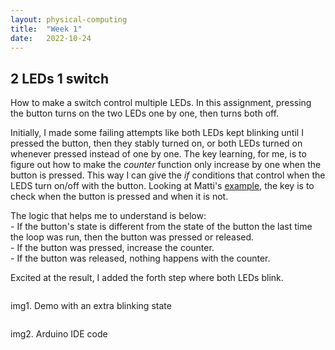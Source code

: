 ```yaml
---
layout: physical-computing
title:  "Week 1"
date:   2022-10-24
---
```


<div id="content-container">
  <div class="col w-45">
    <div class="text-wrapper">
      <h2>2 LEDs 1 switch</h2>
      <p>How to make a switch control multiple LEDs. In this assignment, pressing the button turns on the two LEDs one by one, then turns both off.</p>
      <p>Initially, I made some failing attempts like both LEDs kept blinking until I pressed the button, then they stably turned on, or both LEDs turned on whenever pressed instead of one by one. The key learning, for me, is to figure out how to make the <i>counter</i> function only increase by one when the button is pressed. This way I can give the <i>if</i> conditions that control when the LEDS turn on/off with the button. Looking at Matti's <a href="https://learn.newmedia.dog/tutorials/arduino-and-electronics/arduino/digital-io-rising-or-falling-edge/example">example</a>, the key is to check when the button is pressed and when it is not. </p>
      <p>The logic that helps me to understand is below:
      <br>
      - If the button's state is different from the state of the button the last time the loop was run,
      then the button was pressed or released. <br>
      - If the button was pressed, increase the counter.<br>
      - If the button was released, nothing happens with the counter.<br> 
      <p>Excited at the result, I added the forth step where both LEDs blink. </p></p>
    </div>
  </div>
  <div class="col w-45">
    <div class="img-wrapper">
      <img src="{{site.baseurl}}/assets/img/physical-computing/week1/LEDs.gif" alt="">
      <p>img1. Demo with an extra blinking state</p>
    </div>
    <div class="img-wrapper">
      <img src="{{site.baseurl}}/assets/img/physical-computing/week1/code.png" alt="">
      <p>img2. Arduino IDE code</p>
    </div>
  </div>
</div>

